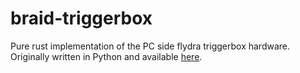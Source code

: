 # braid-triggerbox

Pure rust implementation of the PC side flydra triggerbox hardware. Originally
written in Python and available [here](https://github.com/strawlab/triggerbox).
